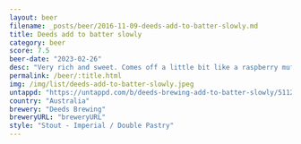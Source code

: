 ```yaml
---
layout: beer
filename: _posts/beer/2016-11-09-deeds-add-to-batter-slowly.md
title: Deeds add to batter slowly
category: beer
score: 7.5
beer-date: "2023-02-26"
desc: "Very rich and sweet. Comes off a little bit like a raspberry muffin with those standard stout chocolate notes. Probably better for winter. I don’t think I could have 2 though"
permalink: /beer/:title.html
img: /img/list/deeds-add-to-batter-slowly.jpeg
untappd: "https://untappd.com/b/deeds-brewing-add-to-batter-slowly/5112588"
country: "Australia"
brewery: "Deeds Brewing"
breweryURL: "breweryURL"
style: "Stout - Imperial / Double Pastry"
---
```

